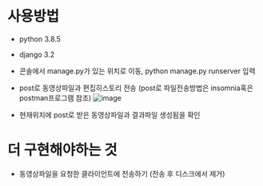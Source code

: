 # 사용방법
- python 3.8.5
- django 3.2
- 콘솔에서 manage.py가 있는 위치로 이동, python manage.py runserver 입력
- post로 동영상파일과 편집히스토리 전송 (post로 파일전송방법은 insomnia혹은 postman프로그램 참조)
![image](https://user-images.githubusercontent.com/46833758/114372909-06caa480-9bbd-11eb-8515-e28019bc3944.png)

- 현재위치에 post로 받은 동영상파일과 결과파일 생성됨을 확인

# 더 구현해야하는 것
- 동영상파일을 요청한 클라이언트에 전송하기 (전송 후 디스크에서 제거)
